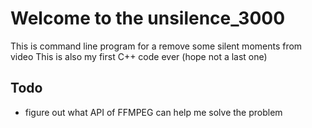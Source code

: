 # Welcome to the unsilence_3000

This is command line program for a remove some silent moments from video
This is also my first C++ code ever (hope not a last one)

## Todo

- figure out what API of FFMPEG can help me solve the problem